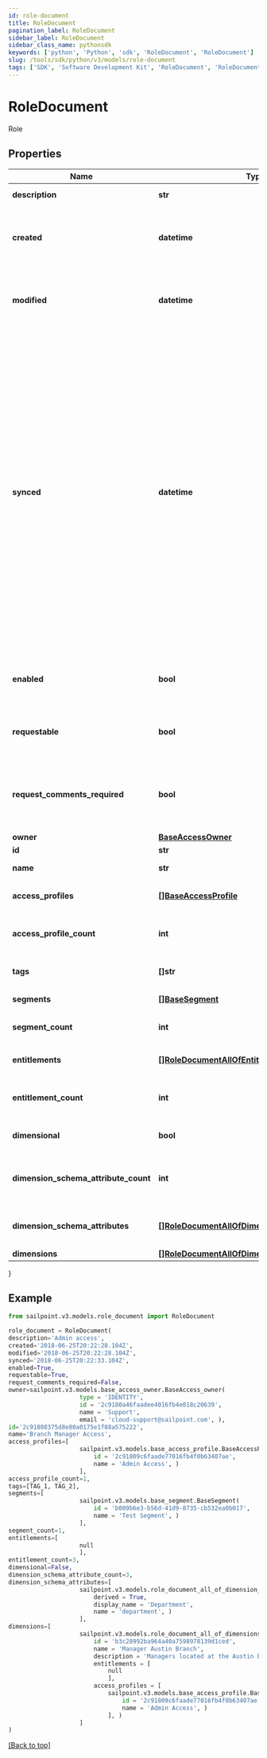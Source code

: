 ```yaml
---
id: role-document
title: RoleDocument
pagination_label: RoleDocument
sidebar_label: RoleDocument
sidebar_class_name: pythonsdk
keywords: ['python', 'Python', 'sdk', 'RoleDocument', 'RoleDocument']
slug: /tools/sdk/python/v3/models/role-document
tags: ['SDK', 'Software Development Kit', 'RoleDocument', 'RoleDocument']
---
```


# RoleDocument

Role

## Properties

| Name | Type | Description | Notes |
| --- | --- | --- | --- |
| **description** | **str** | Access item's description. | [optional] |
| **created** | **datetime** | ISO-8601 date-time referring to the time when the object was created. | [optional] |
| **modified** | **datetime** | ISO-8601 date-time referring to the time when the object was last modified. | [optional] |
| **synced** | **datetime** | ISO-8601 date-time referring to the date-time when object was queued to be synced into search database for use in the search API. This date-time changes anytime there is an update to the object, which triggers a synchronization event being sent to the search database. There may be some delay between the `synced` time and the time when the updated data is actually available in the search API. | [optional] |
| **enabled** | **bool** | Indicates whether the access item is currently enabled. | [optional] [default to False] |
| **requestable** | **bool** | Indicates whether the access item can be requested. | [optional] [default to True] |
| **request_comments_required** | **bool** | Indicates whether comments are required for requests to access the item. | [optional] [default to False] |
| **owner** | [**BaseAccessOwner**](base-access-owner) |  | [optional] |
| **id** | **str** | ID of the role. | [required] |
| **name** | **str** | Name of the role. | [required] |
| **access_profiles** | [**[]BaseAccessProfile**](base-access-profile) | Access profiles included with the role. | [optional] |
| **access_profile_count** | **int** | Number of access profiles included with the role. | [optional] |
| **tags** | **[]str** | Tags that have been applied to the object. | [optional] |
| **segments** | [**[]BaseSegment**](base-segment) | Segments with the role. | [optional] |
| **segment_count** | **int** | Number of segments with the role. | [optional] |
| **entitlements** | [**[]RoleDocumentAllOfEntitlements**](role-document-all-of-entitlements) | Entitlements included with the role. | [optional] |
| **entitlement_count** | **int** | Number of entitlements included with the role. | [optional] |
| **dimensional** | **bool** |  | [optional] [default to False] |
| **dimension_schema_attribute_count** | **int** | Number of dimension attributes included with the role. | [optional] |
| **dimension_schema_attributes** | [**[]RoleDocumentAllOfDimensionSchemaAttributes**](role-document-all-of-dimension-schema-attributes) | Dimension attributes included with the role. | [optional] |
| **dimensions** | [**[]RoleDocumentAllOfDimensions**](role-document-all-of-dimensions) |  | [optional] |

}

## Example

```python
from sailpoint.v3.models.role_document import RoleDocument

role_document = RoleDocument(
description='Admin access',
created='2018-06-25T20:22:28.104Z',
modified='2018-06-25T20:22:28.104Z',
synced='2018-06-25T20:22:33.104Z',
enabled=True,
requestable=True,
request_comments_required=False,
owner=sailpoint.v3.models.base_access_owner.BaseAccess_owner(
                    type = 'IDENTITY',
                    id = '2c9180a46faadee4016fb4e018c20639',
                    name = 'Support',
                    email = 'cloud-support@sailpoint.com', ),
id='2c91808375d8e80a0175e1f88a575222',
name='Branch Manager Access',
access_profiles=[
                    sailpoint.v3.models.base_access_profile.BaseAccessProfile(
                        id = '2c91809c6faade77016fb4f0b63407ae',
                        name = 'Admin Access', )
                    ],
access_profile_count=1,
tags=[TAG_1, TAG_2],
segments=[
                    sailpoint.v3.models.base_segment.BaseSegment(
                        id = 'b009b6e3-b56d-41d9-8735-cb532ea0b017',
                        name = 'Test Segment', )
                    ],
segment_count=1,
entitlements=[
                    null
                    ],
entitlement_count=3,
dimensional=False,
dimension_schema_attribute_count=3,
dimension_schema_attributes=[
                    sailpoint.v3.models.role_document_all_of_dimension_schema_attributes.RoleDocument_allOf_dimensionSchemaAttributes(
                        derived = True,
                        display_name = 'Department',
                        name = 'department', )
                    ],
dimensions=[
                    sailpoint.v3.models.role_document_all_of_dimensions.RoleDocument_allOf_dimensions(
                        id = 'b3c28992ba964a40a7598978139d1ced',
                        name = 'Manager Austin Branch',
                        description = 'Managers located at the Austin branch',
                        entitlements = [
                            null
                            ],
                        access_profiles = [
                            sailpoint.v3.models.base_access_profile.BaseAccessProfile(
                                id = '2c91809c6faade77016fb4f0b63407ae',
                                name = 'Admin Access', )
                            ], )
                    ]
)

```

[[Back to top]](#)
